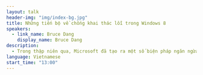 ```yaml
---
layout: talk
header-img: "img/index-bg.jpg"
title: Những tiến bộ về chống khai thác lỗi trong Windows 8
speakers:
  - link_name: Bruce Dang
    display_name: Bruce Dang
description:
  - Trong thập niên qua, Microsoft đã tạo ra một số biện pháp ngăn ngừa để làm cho việc khai thác lỗi trên Windows khó hơn, ví dụ như DEP, ASLR, SafeSEH, GS security cookie trong Visual C++. Trong Windows 8, Microsoft đã lập thêm một số kỹ thuật bảo vệ mới và tăng thêm hiệu lực của những biện pháp nói trên. Trong bài trình bày này, chúng tôi sẽ nói về chi tiết của những phương pháp mới này trong Windows 8.
language: Vietnamese
start_time: "13:00"
---
```

